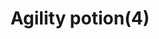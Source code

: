 ---
layout: item
title: Agility potion(4)
item-id: 3032
datatable: true
id: 3032
name: "Agility potion(4)"
members: true
lowalch: 80
highalch: 120
examine: "4 doses of Agility potion."
monsters:
  - id: 4210
    name: "Possessed Priest"
    members: true
    combat_level: 91
    wiki_url: "https://oldschool.runescape.wiki/w/Possessed_Priest"
    drops:
      - quantity: "1"
        rarity: null
    image: "https://oldschool.runescape.wiki/images/thumb/1/11/Possessed_Priest.png/150px-Possessed_Priest.png?c2e05"
---